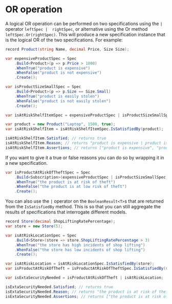 ﻿# OR operation

A logical OR operation can be performed on two specifications using the `|` operator ```leftSpec |  rightSpec```, or 
alternative using the Or method ```leftSpec.Or(rightSpec)```. This 
will produce a new specification instance that is the logical OR of the two specifications.  For example:

```csharp
record Product(string Name, decimal Price, Size Size);

var expensiveProductSpec = Spec
    .Build<Product>(p => p.Price > 1000)
    .WhenTrue("product is expensive")
    .WhenFalse("product is not expensive")
    .Create();

var isProductSizeSmallSpec = Spec
    .Build<Product>(p => p.Size == Size.Small)
    .WhenTrue("product is easily stolen")
    .WhenFalse("product is not easily stolen")
    .Create();

var isAtRiskShelfItemSpec = expensiveProductSpec | isProductSizeSmallSpec;

var product = new Product("Laptop", 1500, true);
var isAtRiskShelfItem = isAtRiskShelfItemSpec.IsSatisfiedBy(product);

isAtRiskShelfItem.Satisfied; // returns true
isAtRiskShelfItem.Reason; // returns "product is expensive | product is easily stolen"
isAtRiskShelfItem.Assertions; // returns ["product is expensive", "product is easily stolen"]
```

If you want to give it a true or false reasons you can do so by wrapping it in a new specification.

```csharp
var isProductAtRiskOfTheftSpec = Spec
    .Build<Subscription>(expensiveProductSpec | isProductSizeSmallSpec)
    .WhenTrue("the product is at risk of theft")
    .WhenFalse("the product is at low risk of theft")
    .Create();
```

You can also use the `|` operator on the `BooleanResult<T>`s that are returned from the `IsSatisfiedBy` method. This is
so that you can still aggregate the results of specifications that interrogate different models.

```csharp
record Store(decimal ShopLiftingRatePercentage);
var store = new Store(5);

var isAtRiskLocationSpec = Spec
    .Build<Store>(store => store.ShopLiftingRatePercentage > 3)
    .WhenTrue("the store has high incidents of shop lifting")
    .WhenFalse("the store has low incidents of shop lifting")
    .Create();

var isAtRiskLocation = isAtRiskLocationSpec.IsSatisfiedBy(store);
var isProductAtRiskOfTheft = isProductAtRiskOfTheftSpec.IsSatisfiedBy(store);

var isExtaSecurityNeeded = isProductAtRiskOfTheft | isAtRiskLocation;

isExtaSecurityNeeded.Satisfied; // returns true
isExtaSecurityNeeded.Reason; // returns "the product is at risk of theft | the store has high incidents of shop lifting"
isExtaSecurityNeeded.Assertions; // returns ["the product is at risk of theft", "the store has high incidents of shop lifting"]
```
